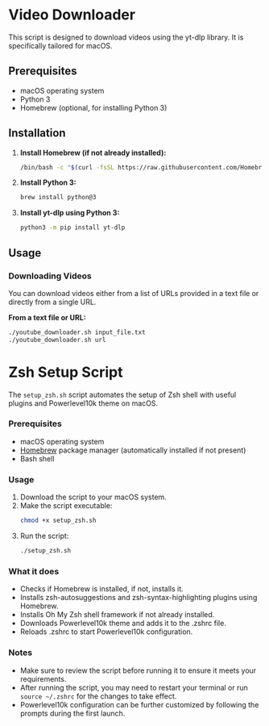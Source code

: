 # Video Downloader

This script is designed to download videos using the yt-dlp library. It is specifically tailored for macOS.

## Prerequisites

- macOS operating system
- Python 3
- Homebrew (optional, for installing Python 3)

## Installation

1. **Install Homebrew (if not already installed):**
    ```bash
    /bin/bash -c "$(curl -fsSL https://raw.githubusercontent.com/Homebrew/install/HEAD/install.sh)"
    ```

2. **Install Python 3:**
    ```bash
    brew install python@3
    ```

3. **Install yt-dlp using Python 3:**
    ```bash
    python3 -m pip install yt-dlp
    ```

## Usage

### Downloading Videos

You can download videos either from a list of URLs provided in a text file or directly from a single URL.

**From a text file or URL:**

```bash
./youtube_downloader.sh input_file.txt
./youtube_downloader.sh url
```

# Zsh Setup Script

The `setup_zsh.sh` script automates the setup of Zsh shell with useful plugins and Powerlevel10k theme on macOS.

### Prerequisites

- macOS operating system
- [Homebrew](https://brew.sh/) package manager (automatically installed if not present)
- Bash shell

### Usage

1. Download the script to your macOS system.
2. Make the script executable:
    ```bash
    chmod +x setup_zsh.sh
    ```
3. Run the script:
    ```bash
    ./setup_zsh.sh
    ```

### What it does

- Checks if Homebrew is installed, if not, installs it.
- Installs zsh-autosuggestions and zsh-syntax-highlighting plugins using Homebrew.
- Installs Oh My Zsh shell framework if not already installed.
- Downloads Powerlevel10k theme and adds it to the .zshrc file.
- Reloads .zshrc to start Powerlevel10k configuration.

### Notes

- Make sure to review the script before running it to ensure it meets your requirements.
- After running the script, you may need to restart your terminal or run `source ~/.zshrc` for the changes to take effect.
- Powerlevel10k configuration can be further customized by following the prompts during the first launch.
